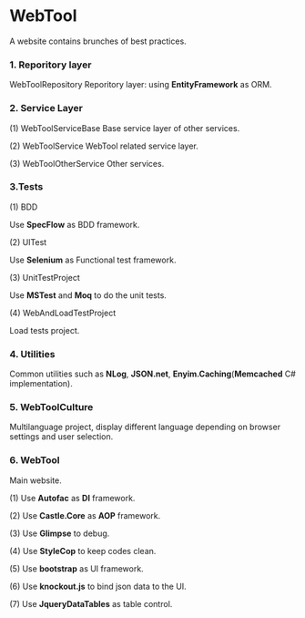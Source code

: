 WebTool
=======

A website contains brunches of best practices.


### 1. Reporitory layer
WebToolRepository
Reporitory layer: using **EntityFramework** as ORM.

### 2. Service Layer
(1) WebToolServiceBase
Base service layer of other services.

(2) WebToolService
WebTool related service layer.

(3) WebToolOtherService
Other services.

### 3.Tests
(1) BDD

Use **SpecFlow** as BDD framework.

(2) UITest

Use **Selenium** as Functional test framework.

(3) UnitTestProject

Use **MSTest** and **Moq** to do the unit tests.

(4) WebAndLoadTestProject

Load tests project.

### 4. Utilities
Common utilities such as **NLog**, **JSON.net**, **Enyim.Caching**(**Memcached** C# implementation).

### 5. WebToolCulture
Multilanguage project, display different language depending on browser settings and user selection.

### 6. WebTool
Main website.

(1) Use **Autofac** as **DI** framework.

(2) Use **Castle.Core** as **AOP** framework.

(3) Use **Glimpse** to debug.

(4) Use **StyleCop** to keep codes clean.

(5) Use **bootstrap** as UI framework.

(6) Use **knockout.js** to bind json data to the UI.

(7) Use **JqueryDataTables** as table control.
